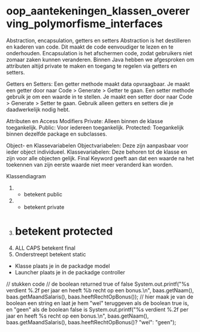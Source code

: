 # oop_aantekeningen_klassen_overerving_polymorfisme_interfaces

Abstraction, encapsulation, getters en setters
Abstraction is het destilleren en kaderen van code. Dit maakt de code eenvoudiger te lezen en te onderhouden.
Encapsulation is het afschermen code, zodat gebruikers niet zomaar zaken kunnen veranderen. Binnen Java hebben we afgesproken om attributen altijd private te maken en toegang te regelen via getters en setters.

Getters en Setters:
Een getter methode maakt data opvraagbaar. Je maakt een getter door naar Code > Generate > Getter te gaan.
Een setter methode gebruik je om een waarde in te stellen. Je maakt een setter door naar Code > Generate > Setter te gaan.
Gebruik alleen getters en setters die je daadwerkelijk nodig hebt.

Attributen en Access Modifiers
Private: Alleen binnen de klasse toegankelijk.
Public: Voor iedereen toegankelijk.
Protected: Toegankelijk binnen dezelfde package en subclasses.

Object- en Klassevariabelen
Objectvariabelen: Deze zijn aanpasbaar voor ieder object individueel.
Klassevariabelen: Deze behoren tot de klasse en zijn voor alle objecten gelijk.
Final Keyword geeft aan dat een waarde na het toekennen van zijn eerste waarde niet meer veranderd kan worden.

Klassendiagram
1.  + betekent public
2.  - betekent private
3.  # betekent protected
4.  ALL CAPS betekent final
5.  Onderstreept betekent static

- Klasse plaats je in de packadge model
- Launcher plaats je in de packadge controller

// stukken code
// de boolean returned true of false
System.out.printf("%s verdient %.2f per jaar en heeft %b recht op een bonus.\n", baas.getNaam(), baas.getMaandSalaris(), baas.heeftRechtOpBonus());
// hier maak je van de boolean een string en laat je hem "wel" teruggeven als de boolean true is, en "geen" als de boolean false is
System.out.printf("%s verdient %.2f per jaar en heeft %s recht op een bonus.\n", baas.getNaam(), baas.getMaandSalaris(), baas.heeftRechtOpBonus()? "wel": "geen"); 

